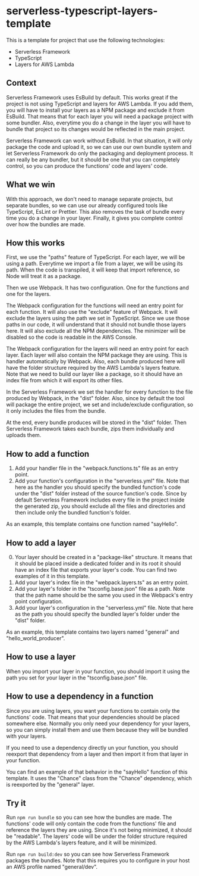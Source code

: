 # serverless-typescript-layers-template

This is a template for project that use the following technologies:

- Serverless Framework
- TypeScript
- Layers for AWS Lambda

## Context

Serverless Framework uses EsBuild by default. This works great if the project is not using TypeScript and layers for AWS
Lambda. If you add them, you will have to install your layers as a NPM package and exclude it from EsBuild. That means
that for each layer you will need a package project with some bundler. Also, everytime you do a change in the layer you
will have to bundle that project so its changes would be reflected in the main project.

Serverless Framework can work without EsBuild. In that situation, it will only package the code and upload it, so we can
use our own bundle system and let Serverless Framework do only the packaging and deployment process. It can really be
any bundler, but it should be one that you can completely control, so you can produce the functions' code and layers'
code.

## What we win

With this approach, we don't need to manage separate projects, but separate bundles, so we can use our already
configured tools like TypeScript, EsLint or Prettier. This also removes the task of bundle every time you do a change in
your layer. Finally, it gives you complete control over how the bundles are made.

## How this works

First, we use the "paths" feature of TypeScript. For each layer, we will be using a path. Everytime we import a file
from a layer, we will be using its path. When the code is transpiled, it will keep that import reference, so Node will
treat it as a package.

Then we use Webpack. It has two configuration. One for the functions and one for the layers.

The Webpack configuration for the functions will need an entry point for each function. It will also use the "exclude"
feature of Webpack. It will exclude the layers using the path we set in TypeScript. Since we use those paths in our
code, it will understand that it should not bundle those layers here. It will also exclude all the NPM dependencies. The
minimizer will be disabled so the code is readable in the AWS Console.

The Webpack configuration for the layers will need an entry point for each layer. Each layer will also contain the NPM
package they are using. This is handler automatically by Webpack. Also, each bundle produced here will have the folder
structure required by the AWS Lambda's layers feature. Note that we need to build our layer like a package, so it should
have an index file from which it will export its other files.

In the Serverless Framework we set the handler for every function to the file produced by Webpack, in the "dist" folder.
Also, since by default the tool will package the entire project, we set and include/exclude configuration, so it only
includes the files from the bundle.

At the end, every bundle produces will be stored in the "dist" folder. Then Serverless Framework takes each bundle, zips
them individually and uploads them.

## How to add a function

1. Add your handler file in the "webpack.functions.ts" file as an entry point.
2. Add your function's configuration in the "serverless.yml" file. Note that here as the handler you should specify the
   bundled function's code under the "dist" folder instead of the source function's code. Since by default Serverless
   Framework includes every file in the project inside the generated zip, you should exclude all the files and
   directories and then include only the bundled function's folder.

As an example, this template contains one function named "sayHello".

## How to add a layer

0. Your layer should be created in a "package-like" structure. It means that it should be placed inside a dedicated
   folder and in its root it should have an index file that exports your layer's code. You can find two examples of it
   in this template.
1. Add your layer's index file in the "webpack.layers.ts" as an entry point.
2. Add your layer's folder in the "tsconfig.base.json" file as a path. Note that the path name should be the same you
   used in the Webpack's entry point configuration.
3. Add your layer's configuration in the "serverless.yml" file. Note that here as the path you should specify the
   bundled layer's folder under the "dist" folder.

As an example, this template contains two layers named "general" and "hello_world_producer".

## How to use a layer

When you import your layer in your function, you should import it using the path you set for your layer in the
"tsconfig.base.json" file.

## How to use a dependency in a function

Since you are using layers, you want your functions to contain only the functions' code. That means that your
dependencies should be placed somewhere else. Normally you only need your dependency for your layers, so you can simply
install them and use them because they will be bundled with your layers.

If you need to use a dependency directly un your function, you should reexport that dependency from a layer and then
import it from that layer in your function.

You can find an example of that behavior in the "sayHello" function of this template. It uses the "Chance" class from
the "Chance" dependency, which is reexported by the "general" layer.

## Try it

Run `npm run bundle` so you can see how the bundles are made. The functions' code will only contain the code from the
functions' file and reference the layers they are using. Since it's not being minimized, it should be "readable". The
layers' code will be under the folder structure required by the AWS Lambda's layers feature, and it will be minimized.

Run `npm run build:dev` so you can see how Serverless Framework packages the bundles. Note that this requires you to
configure in your host an AWS profile named "general/dev".
